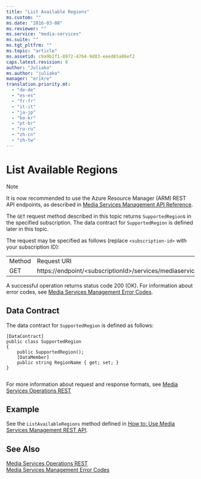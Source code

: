 ```yaml
---
title: "List Available Regions"
ms.custom: ""
ms.date: "2016-03-08"
ms.reviewer: ""
ms.service: "media-services"
ms.suite: ""
ms.tgt_pltfrm: ""
ms.topic: "article"
ms.assetid: c9a9b2f1-8972-4764-9d83-eeed65a86ef2
caps.latest.revision: 8
author: "Juliako"
ms.author: "juliako"
manager: "erikre"
translation.priority.mt: 
  - "de-de"
  - "es-es"
  - "fr-fr"
  - "it-it"
  - "ja-jp"
  - "ko-kr"
  - "pt-br"
  - "ru-ru"
  - "zh-cn"
  - "zh-tw"
---
```

# List Available Regions
> [!NOTE]
>  It is now recommended to use  the Azure Resource Manager (ARM) REST API endpoints, as described in [Media Services Management API Reference](../Topic/Media%20Services%20Management%20API%20Reference.md).  
  
 The `GET` request method described in this topic returns `SupportedRegion`s in the specified subscription. The data contract for `SupportedRegion` is defined later in this topic.  
  
 The request may be specified as follows (replace `<subscription-id>` with your subscription ID):  
  
|||  
|-|-|  
|Method|Request URI|  
|GET|https://endpoint/\<subscriptionId>/services/mediaservices/SupportedRegions|  
  
 A successful operation returns status code 200 (OK). For information about error codes, see [Media Services Management Error Codes](../MediaServicesOperations_RESTAPI/media-services-management-error-codes.md).  
  
## Data Contract  
 The data contract for `SupportedRegion` is defined as follows:  
  
```  
[DataContract]   
public class SupportedRegion   
{   
    public SupportedRegion();   
    [DataMember]   
    public string RegionName { get; set; }   
}  
  
```  
  
 For more information about request and response formats, see [Media Services Operations REST](../MediaServicesOperations_RESTAPI/media-services-operations-rest.md)  
  
## Example  
 See the `ListAvailableRegions` method defined in [How to: Use Media Services Management REST API](../MediaServicesOperations_RESTAPI/how-to--use-media-services-management-rest-api.md).  
  
## See Also  
 [Media Services Operations REST](../MediaServicesOperations_RESTAPI/media-services-operations-rest.md)   
 [Media Services Management Error Codes](../MediaServicesOperations_RESTAPI/media-services-management-error-codes.md)